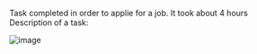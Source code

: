 Task completed in order to applie for a job. It took about 4 hours
Description of a task:

![image](https://user-images.githubusercontent.com/73942404/170607814-1a098626-6799-498e-837e-93759bf4ae9b.png)
